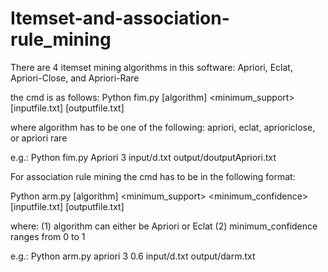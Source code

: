 # Itemset-and-association-rule_mining

There are 4 itemset mining algorithms in this software: Apriori, Eclat, Apriori-Close, and Apriori-Rare

the cmd is as follows: Python fim.py [algorithm] <minimum_support> [inputfile.txt] [outputfile.txt]

where algorithm has to be one of the following: apriori, eclat, aprioriclose, or apriori rare

e.g.: Python fim.py Apriori 3 input/d.txt output/doutputApriori.txt


For association rule mining the cmd has to be in the following format: 

Python arm.py [algorithm] <minimum_support> <minimum_confidence> [inputfile.txt] [outputfile.txt]

where: (1) algorithm can either be Apriori or Eclat (2) minimum_confidence ranges from 0 to 1


e.g.: Python arm.py apriori 3 0.6 input/d.txt output/darm.txt 
